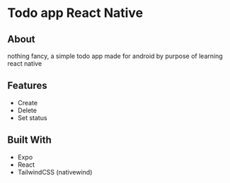 # Todo app React Native

## About

nothing fancy, a simple todo app made for android by purpose of learning react native

## Features

- Create
- Delete
- Set status

## Built With

- Expo
- React
- TailwindCSS (nativewind)
